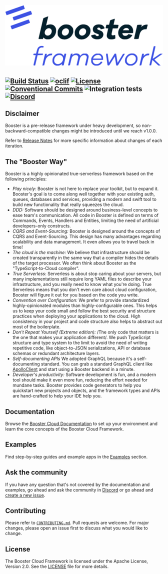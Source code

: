 # ![Booster logo](docs/img//booster-logo.png)

[![Build Status](https://img.shields.io/endpoint.svg?url=https%3A%2F%2Factions-badge.atrox.dev%2Fboostercloud%2Fbooster%2Fbadge&style=flat)](https://actions-badge.atrox.dev/boostercloud/booster/goto)
[![oclif](https://img.shields.io/badge/cli-oclif-brightgreen.svg)](https://oclif.io)
[![License](https://img.shields.io/npm/l/@boostercloud/cli)](https://github.com/boostercloud/booster/blob/main/package.json)
[![Conventional Commits](https://img.shields.io/badge/Conventional%20Commits-1.0.0-yellow.svg)](https://conventionalcommits.org)
![Integration tests](https://github.com/boostercloud/booster/workflows/Integration%20tests/badge.svg)
[![Discord](https://img.shields.io/discord/763753198388510780.svg?label=&logo=discord&logoColor=ffffff&color=7389D8&labelColor=6A7EC2)](https://discord.gg/bDY8MKx)
---

## Disclaimer

Booster is a pre-release framework under heavy development, so non-backward-compatible changes might be introduced until we reach v1.0.0.

Refer to [Release Notes](https://github.com/boostercloud/booster/releases) for more specific information about changes of each iteration.

## The "Booster Way"

Booster is a highly opinionated true-serverless framework based on the following principles:

* *Play nicely*: Booster is not here to replace your toolkit, but to expand it. Booster's goal is to come along well together with your existing auth, queues, databases and services, providing a modern and swift tool to build new functionality that really squeezes the cloud.
* *DDD:* Software should be designed around business-level concepts to ease team's communication. All code in Booster is defined on terms of Commands, Events, Handlers and Entities, limiting the need of artificial developers-only constructs.
* *CQRS and Event-Sourcing:* Booster is designed around the concepts of CQRS and Event-Sourcing. This design has many advantages regarding scalability and data management. It even allows you to travel back in time!
* *The cloud is the machine:* We believe that infrastructure should be created transparently in the same way that a compiler hides the details of the target processor. We often think about Booster as the "TypeScript-to-Cloud compiler".
* *True Serverless*: Serverless is about stop caring about your servers, but many implementations still require long YAML files to describe your infrastructure, and you really need to know what you're doing. True Serverless means that you don't even care about cloud configuration, Booster will figure it out for you based on the code you write.
* *Convention over Configuration:* We prefer to provide  standardized highly-opinionated modules than highly-configurable ones. This helps us to keep your code small and follow the best security and structure practices when deploying your applications to the cloud. High consistency in your project and code structure also helps to abstract out most of the boilerplate.
* *Don't Repeat Yourself (Extreme edition):* /The only code that matters is the one that makes your application different/. We push TypeScript structure and type system to the limit to avoid the need of writing repetitive code, like object-to-JSON serializations, API or database schemas or redundant architecture layers. 
* *Self-documenting APIs* We adopted GraphQL because it's a self-documenting standard. You can grab a standard GraphQL client like [ApolloClient](https://github.com/apollographql/apollo-client) and start using a Booster backend in a minute.
* *Developer's productivity:* Software development is fun, and a modern tool should make it even more fun, reducing the effort needed for mundane tasks. Booster provides code generators to help you quickstart new projects and objects, and the framework types and APIs are hand-crafted to help your IDE help you.

## Documentation

Browse the [Booster Cloud Documentation](https://boostercloud.github.io/docs) to set up your environment and learn the core concepts of the Booster Cloud Framework.

## Examples

Find step-by-step guides and example apps in the [Examples](docs/examples) section.

## Ask the community

If you have any question that's not covered by the documentation and examples, go ahead and ask the community in [Discord](https://discord.gg/k7b4B8CDtT)
or go ahead and [create a new issue](https://github.com/boostercloud/booster/issues/new).

## Contributing

Please refer to [`CONTRIBUTING.md`](CONTRIBUTING.md). Pull requests are welcome. For major changes, please
open an issue first to discuss what you would like to change.

## License

The Booster Cloud Framework is licensed under the Apache License, Version 2.0. See the [LICENSE](LICENSE) file for more details.
